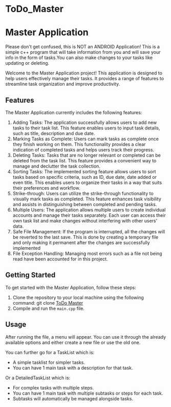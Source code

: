 # ToDo_Master

# Master Application

Please don't get confused, this is NOT an ANDROID Application!
This is a simple c++ program that will take information from you and will save your info in the form of tasks.You can also make changes to your tasks like updating or deleting. 

Welcome to the Master Application project! This application is designed to help users effectively manage their tasks. It provides a range of features to streamline task organization and improve productivity.


## Features
The Master Application currently includes the following features:

1. Adding Tasks: The application successfully allows users to add new tasks to their task list. This feature enables users to input task details, such as title, description and due date.
2. Marking Tasks as Complete: Users can mark tasks as complete once they finish working on them. This functionality provides a clear indication of completed tasks and helps users track their progress.
3. Deleting Tasks: Tasks that are no longer relevant or completed can be deleted from the task list. This feature provides a convenient way to manage and declutter the task collection.
4. Sorting Tasks: The implemented sorting feature allows users to sort tasks based on specific criteria, such as ID, due date, date added or even title. This enables users to organize their tasks in a way that suits their preferences and workflow.
5. Strike-through: Users can utilize the strike-through functionality to visually mark tasks as completed. This feature enhances task visibility and assists in distinguishing between completed and pending tasks.
6. Multiple Users: The application allows multiple users to create individual accounts and manage their tasks separately. Each user can access their own task list and make changes without interfering with other users' data.
7. Safe File Management: If the program is interrupted, all the changes will be reverted to the last save. This is done by creating a temporary file and only making it permanent after the changes are successfully implemented
8. File Exception Handling: Managing most errors such as a file not being read have been accounted for in this project.

## Getting Started

To get started with the Master Application, follow these steps:

1. Clone the repository to your local machine using the following command:
git clone [ToDo Master](https://github.com/TrainedPro/ToDo_Master/edit/main/README.md)
2. Compile and run the `main.cpp` file.

## Usage

After running the file, a menu will appear. You can use it through the already available options and either create a new file or use the old one.

You can further go for a TaskList which is:
- A simple tasklist for simpler tasks.
- You can have 1 main task with a description for that task.

Or a DetailedTaskList which is:
- For complex tasks with multiple steps.
- You can have 1 main task with multiple subtasks or steps for each task.
- Subtasks will automatically be managed alongside tasks.
